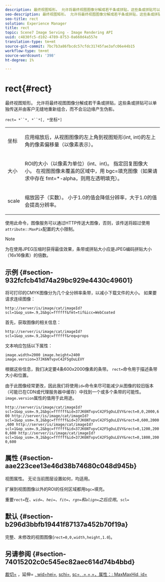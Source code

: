```yaml
---
description: 最终视图矩形。 允许将最终视图图像分解成若干条或拼贴，这些条或拼贴可以单独传送并由客户无缝地重新组合，而不会沿边缘产生伪影。
seo-description: 最终视图矩形。 允许将最终视图图像分解成若干条或拼贴，这些条或拼贴可以单独传送并由客户无缝地重新组合，而不会沿边缘产生伪影。
seo-title: rect
solution: Experience Manager
title: rect
topic: Scene7 Image Serving - Image Rendering API
uuid: c4830fc5-d102-4789-8753-0a660d4a557e
translation-type: tm+mt
source-git-commit: 7bc7b3a86fbcdc57cfdc31745fae3afc06e44b15
workflow-type: tm+mt
source-wordcount: '398'
ht-degree: 1%

---
```



# rect{#rect}

最终视图矩形。 允许将最终视图图像分解成若干条或拼贴，这些条或拼贴可以单独传送并由客户无缝地重新组合，而不会沿边缘产生伪影。

`rect= *``*, *``*[, *`坐标`*]`

<table id="simpletable_69D112F85FA24EFCA727B398DC8ED699"> 
 <tr class="strow"> 
  <td class="stentry"> <p><span class="varname"> 坐标</span> </p> </td> 
  <td class="stentry"> <p>应用<span class="varname">缩放</span>后，从视图图像的左上角到视图矩形(int, int)的左上角的像素偏移量（以像素表示）。 </p></td> 
 </tr> 
 <tr class="strow"> 
  <td class="stentry"> <p><span class="varname"> 大小</span> </p></td> 
  <td class="stentry"> <p>ROI的大小（以像素为单位）(int、int)。 指定回复图像大小。 在视图图像未覆盖的区域中，用<span class="codeph"> bgc=</span>填充图像（如果请求中存在<span class="codeph"> fmt=*-alpha</span>，则用左透明填充）。 </p></td> 
 </tr> 
 <tr class="strow"> 
  <td class="stentry"> <p><span class="varname"> scale</span> </p></td> 
  <td class="stentry"> <p>缩放因子（实数）。 小于1.0的值会降低分辨率，大于1.0的值会提高分辨率。 </p></td> 
 </tr> 
</table>

使用此命令，图像服务可以通过HTTP传送大图像，否则，该传送将超过使用`attribute::MaxPix`配置的大小限制。

>[!NOTE]
>
>为在使用JPEG压缩时获得最佳效果，条带或拼贴大小应是JPEG编码拼贴大小（16x16像素）的倍数。

## 示例 {#section-932fcfcb41d74a29bc929e4430c49601}

将可打印的CMYK图像分为几个全分辨率条带，以减小下载文件的大小。 如果要请求连续图像：

`http://server/is/image/cat/imageId?scl=1&op_usm=.9,2&bgc=ffffff&fmt=tif&icc=WebCoated`

首先，获取图像的相关信息：

`http://server/is/image/cat/imageId?scl=1&op_usm=.9,2&bgc=ffffff&req=props`

文本响应包括以下属性：

`image.width=2000 image.height=2400 image.version=37JK6NTvpvC42F5gOuLEVY`

根据这些信息，我们决定要4条600x2000像素的条带。 `rect=`命令用于描述条带大小和位置。

由于此图像经常更改，因此我们将使用`id=`命令来尽可能减少从图像的较旧版本（可能已在CDN或代理服务器中缓存）中找到一个或多个条带的可能性。 `image.version`属性的值用于此用途。

`http://server/is/image/cat/imageId?scl=1&op_usm=.9,2&bgc=ffffff&id=37JK6NTvpvC42F5gOuLEVY&rect=0,0,2000,600 http://server/is/image/cat/imageId?scl=1&op_usm=.9,2&bgc=ffffff&id=37JK6NTvpvC42F5gOuLEVY&rect=0,600,2000,600 http://server/is/image/cat/imageId?scl=1&op_usm=.9,2&bgc=ffffff&id=37JK6NTvpvC42F5gOuLEVY&rect=0,1200,2000,600 http://server/is/image/cat/imageId?scl=1&op_usm=.9,2&bgc=ffffff&id=37JK6NTvpvC42F5gOuLEVY&rect=0,1800,2000,600`

## 属性 {#section-aae223cee13e46d38b74680c048d945b}

视图属性。 无论当前图层设置如何，均适用。

扩展到视图图像以外的ROI的任何区域都用`bgc=`填充。

重要`rect=`在&#x200B;*、`wid=`、`hei=`、`fit=`、`rgn=`和`align=`之后应用*。`scl=`

## 默认 {#section-b296d3bbfb19441f87137a452b70f19a}

完整、未修改的视图图像(`rect=0,0,width,height,1.0`)。

## 另请参阅 {#section-74015202c0c545ec82aec614d74b4bbd}

[裁切=](../../../../../is-api/http-ref/image-serving-api-ref/c-http-protocol-reference/c-command-reference/r-crop.md#reference-6fd0f6399966446ab4425ce050572eab) ，延伸= [, wid=hei=](../../../../../is-api/http-ref/image-serving-api-ref/c-http-protocol-reference/c-command-reference/r-extend.md#reference-7e9156beb285459d830e2d56782a74ac),  [schi=](../../../../../is-api/http-ref/image-serving-api-ref/c-http-protocol-reference/c-command-reference/r-is-http-wid.md#reference-bfeadcb67bf4485f851eb21345527e47),  [sc=, ](../../../../../is-api/http-ref/image-serving-api-ref/c-http-protocol-reference/c-command-reference/r-is-http-hei.md#reference-6d6f556ccc0e4b98a815e8a5c1944a96) [](../../../../../is-api/http-ref/image-serving-api-ref/c-http-protocol-reference/c-command-reference/r-scl.md#reference-b2a74e493d0d407e98fe350551ba3fcc) [](../../../../../is-api/http-ref/image-serving-api-ref/c-http-protocol-reference/c-command-reference/r-align.md#reference-b7d6b87c75124d78884f916dd6544bc7) [](../../../../../is-api/http-ref/image-serving-api-ref/c-http-protocol-reference/c-command-reference/r-fit.md#reference-f11bff6d93d143d6b135de3a923bc989) [](../../../../../is-api/http-ref/image-serving-api-ref/c-http-protocol-reference/c-command-reference/r-rgn.md#reference-daa9b80e0d8c4b1aa67d116b578d592f) [](../../../../../is-api/image-catalog/image-serving-api-ref/c-image-catalog-reference/c-attributes-reference/r-maxpix.md#reference-e167d396ac794079ba8b5e6eb16eeda5) [,=,=,=，属性：: MaxMaxHid, id=](../../../../../is-api/http-ref/image-serving-api-ref/c-http-protocol-reference/c-command-reference/r-id.md#reference-60661184deb3420998779724244fcfa0)
